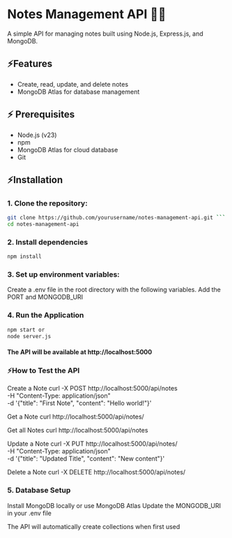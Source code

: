 # Notes Management API 📝📒

A simple API for managing notes built using Node.js, Express.js, and MongoDB.

## ⚡Features
- Create, read, update, and delete notes
- MongoDB Atlas for database management

## ⚡ Prerequisites
- Node.js (v23)
- npm 
- MongoDB Atlas for cloud database
- Git

## ⚡Installation
### 1. Clone the repository:

``` bash
git clone https://github.com/yourusername/notes-management-api.git ```
cd notes-management-api
```

### 2. Install dependencies
```bash
npm install
```

### 3. Set up environment variables:
Create a .env file in the root directory with the following variables.
Add the PORT and MONGODB_URI

### 4. Run the Application
```bash
npm start or 
node server.js
```

#### The API will be available at http://localhost:5000

### ⚡How to Test the API
Create a Note
curl -X POST http://localhost:5000/api/notes \
-H "Content-Type: application/json" \
-d '{"title": "First Note", "content": "Hello world!"}'

Get a Note
curl http://localhost:5000/api/notes/<note-id>

Get all Notes
curl http://localhost:5000/api/notes

Update a Note
curl -X PUT http://localhost:5000/api/notes/<note-id> \
-H "Content-Type: application/json" \
-d '{"title": "Updated Title", "content": "New content"}'

Delete a Note
curl -X DELETE http://localhost:5000/api/notes/<note-id>





### 5. Database Setup
Install MongoDB locally or use MongoDB Atlas
Update the MONGODB_URI in your .env file

The API will automatically create collections when first used
